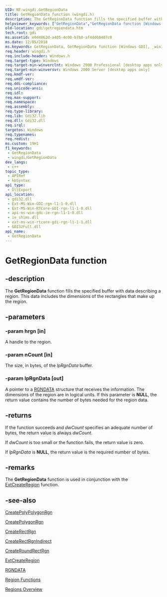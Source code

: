 ```yaml
---
UID: NF:wingdi.GetRegionData
title: GetRegionData function (wingdi.h)
description: The GetRegionData function fills the specified buffer with data describing a region. This data includes the dimensions of the rectangles that make up the region.
helpviewer_keywords: ["GetRegionData","GetRegionData function [Windows GDI]","_win32_GetRegionData","gdi.getregiondata","wingdi/GetRegionData"]
old-location: gdi\getregiondata.htm
tech.root: gdi
ms.assetid: e0d4862d-a405-4c00-b7b0-af4dd60407c0
ms.date: 12/05/2018
ms.keywords: GetRegionData, GetRegionData function [Windows GDI], _win32_GetRegionData, gdi.getregiondata, wingdi/GetRegionData
req.header: wingdi.h
req.include-header: Windows.h
req.target-type: Windows
req.target-min-winverclnt: Windows 2000 Professional [desktop apps only]
req.target-min-winversvr: Windows 2000 Server [desktop apps only]
req.kmdf-ver: 
req.umdf-ver: 
req.ddi-compliance: 
req.unicode-ansi: 
req.idl: 
req.max-support: 
req.namespace: 
req.assembly: 
req.type-library: 
req.lib: Gdi32.lib
req.dll: Gdi32.dll
req.irql: 
targetos: Windows
req.typenames: 
req.redist: 
ms.custom: 19H1
f1_keywords:
 - GetRegionData
 - wingdi/GetRegionData
dev_langs:
 - c++
topic_type:
 - APIRef
 - kbSyntax
api_type:
 - DllExport
api_location:
 - gdi32.dll
 - Ext-MS-Win-GDI-rgn-l1-1-0.dll
 - Ext-MS-Win-RTCore-GDI-rgn-l1-1-0.dll
 - api-ms-win-gdi-ie-rgn-l1-1-0.dll
 - ie_shims.dll
 - ext-ms-win-rtcore-gdi-rgn-l1-1-1.dll
 - GDI32Full.dll
api_name:
 - GetRegionData
---
```


# GetRegionData function


## -description

The <b>GetRegionData</b> function fills the specified buffer with data describing a region. This data includes the dimensions of the rectangles that make up the region.

## -parameters

### -param hrgn [in]

A handle to the region.

### -param nCount [in]

The size, in bytes, of the <i>lpRgnData</i> buffer.

### -param lpRgnData [out]

A pointer to a <a href="/windows/desktop/api/wingdi/ns-wingdi-rgndata">RGNDATA</a> structure that receives the information. The dimensions of the region are in logical units. If this parameter is <b>NULL</b>, the return value contains the number of bytes needed for the region data.

## -returns

If the function succeeds and <i>dwCount</i> specifies an adequate number of bytes, the return value is always <i>dwCount</i>.

If <i>dwCount</i> is too small or the function fails, the return value is zero.

If <i>lpRgnData</i> is <b>NULL</b>, the return value is the required number of bytes.

## -remarks

The <b>GetRegionData</b> function is used in conjunction with the <a href="/windows/desktop/api/wingdi/nf-wingdi-extcreateregion">ExtCreateRegion</a> function.

## -see-also

<a href="/windows/desktop/api/wingdi/nf-wingdi-createpolypolygonrgn">CreatePolyPolygonRgn</a>



<a href="/windows/desktop/api/wingdi/nf-wingdi-createpolygonrgn">CreatePolygonRgn</a>



<a href="/windows/desktop/api/wingdi/nf-wingdi-createrectrgn">CreateRectRgn</a>



<a href="/windows/desktop/api/wingdi/nf-wingdi-createrectrgnindirect">CreateRectRgnIndirect</a>



<a href="/windows/desktop/api/wingdi/nf-wingdi-createroundrectrgn">CreateRoundRectRgn</a>



<a href="/windows/desktop/api/wingdi/nf-wingdi-extcreateregion">ExtCreateRegion</a>



<a href="/windows/desktop/api/wingdi/ns-wingdi-rgndata">RGNDATA</a>



<a href="/windows/desktop/gdi/region-functions">Region Functions</a>



<a href="/windows/desktop/gdi/regions">Regions Overview</a>
